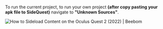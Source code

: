 To run the current project, to run your own project **(after copy pasting your apk file to SideQuest)** navigate to **"Unknown Sources"**.


<IMG  src="https://beebom.com/wp-content/uploads/2021/11/Unknown-sources-1.jpg?w=640"  alt="How to Sideload Content on the Oculus Quest 2 (2022) | Beebom"/>